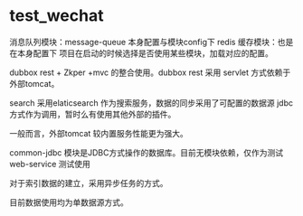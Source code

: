 # test_wechat
消息队列模块：message-queue 本身配置与模块config下
redis 缓存模块：也是在本身配置下
项目在启动的时候选择是否使用某些模块，加载对应的配置。

dubbox rest  + Zkper +mvc 的整合使用。dubbox rest 采用 servlet 方式依赖于外部tomcat。

search 采用elaticsearch 作为搜索服务，数据的同步采用了可配置的数据源 jdbc方式作为调用，暂时么有使用其他外部的插件。

一般而言，外部tomcat 较内置服务性能更为强大。

common-jdbc 模块是JDBC方式操作的数据库。目前无模块依赖，仅作为测试
web-service 测试使用




对于索引数据的建立，采用异步任务的方式。

目前数据使用均为单数据源方式。

